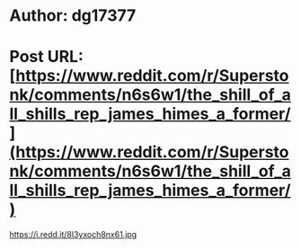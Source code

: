 # Author: dg17377
# Post URL: [https://www.reddit.com/r/Superstonk/comments/n6s6w1/the_shill_of_all_shills_rep_james_himes_a_former/](https://www.reddit.com/r/Superstonk/comments/n6s6w1/the_shill_of_all_shills_rep_james_himes_a_former/)


https://i.redd.it/8l3yxoch8nx61.jpg